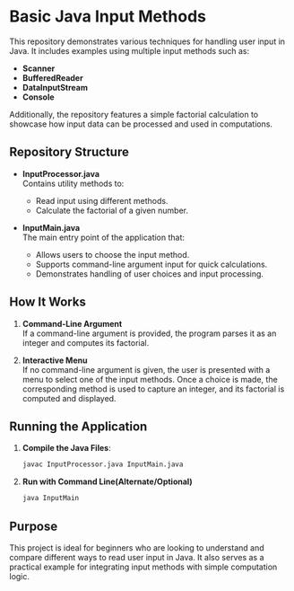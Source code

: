 # Basic Java Input Methods

This repository demonstrates various techniques for handling user input in Java. It includes examples using multiple input methods such as:

- **Scanner**
- **BufferedReader**
- **DataInputStream**
- **Console**

Additionally, the repository features a simple factorial calculation to showcase how input data can be processed and used in computations.

## Repository Structure

- **InputProcessor.java**  
  Contains utility methods to:
  - Read input using different methods.
  - Calculate the factorial of a given number.

- **InputMain.java**  
  The main entry point of the application that:
  - Allows users to choose the input method.
  - Supports command-line argument input for quick calculations.
  - Demonstrates handling of user choices and input processing.

## How It Works

1. **Command-Line Argument**  
   If a command-line argument is provided, the program parses it as an integer and computes its factorial.

2. **Interactive Menu**  
   If no command-line argument is given, the user is presented with a menu to select one of the input methods. Once a choice is made, the corresponding method is used to capture an integer, and its factorial is computed and displayed.

## Running the Application

1. **Compile the Java Files**:
   ```bash
   javac InputProcessor.java InputMain.java
2. **Run with Command Line(Alternate/Optional)**
   ```bash
   java InputMain

## Purpose

This project is ideal for beginners who are looking to understand and compare different ways to read user input in Java. It also serves as a practical example for integrating input methods with simple computation logic.
